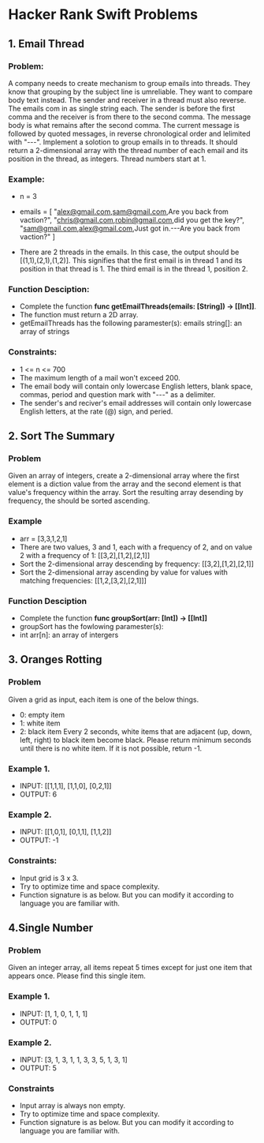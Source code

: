 # Hacker Rank Swift Problems

## 1. Email Thread

### Problem:
A company needs to create mechanism to group emails into threads. They know that grouping by the subject line is umreliable. They want to compare body text instead. The sender and receiver in a thread must also reverse. The emails com in as single string each. The sender is before the first comma and the receiver is from there to the second comma. The message body is what remains after the second comma. The current message is followed by quoted messages, in reverse chronological order and lelimited with "---".
Implement a solotion to group emails in to threads. It should return a 2-dimensional array with the thread number of each email and its position in the thread, as integers. Thread numbers start at 1.

### Example:
- n = 3 <br>
- emails = [
            "alex@gmail.com,sam@gmail.com,Are you back from vaction?",
            "chris@gmail.com,robin@gmail.com,did you get the key?",
            "sam@gmail.com,alex@gmail.com,Just got in.---Are you back from vaction?"
         ]

- There are 2 threads in the emails. In this case, the output should be [(1,1),(2,1),(1,2)]. This signifies that the first email is in thread 1 and its position in that thread is 1. The third email is in the thread 1, position 2.

### Function Desciption:
- Complete the function <b>func getEmailThreads(emails: [String]) -> [[Int]]</b>.
- The function must return a 2D array.
- getEmailThreads has the following paramester(s):
emails string[]: an array of strings

### Constraints:
- 1 <= n <= 700
- The maximum length of a mail won't exceed 200.
- The email body will contain only lowercase English letters, blank space, commas, period and question mark with "---" as a delimiter.
- The sender's and reciver's email addresses will contain only lowercase English letters, at the rate (@) sign, and peried.

## 2. Sort The Summary

### Problem
Given an array of integers, create a 2-dimensional array where the first element is a diction value from the array and the second element is that value's frequency within the array. Sort the resulting array desending by frequency, the should be sorted ascending.

### Example
- arr = [3,3,1,2,1]
- There are two values, 3 and 1, each with a frequency of 2, and on value 2 with a frequency of 1: [[3,2],[1,2],[2,1]]
- Sort the 2-dimensional array descending by frequency: [[3,2],[1,2],[2,1]]
- Sort the 2-dimensional array ascending by value for values with matching frequencies: [[1,2,[3,2],[2,1]]]

### Function Desciption
- Complete the function <b>func groupSort(arr: [Int]) -> [[Int]]</b>
- groupSort has the fowlowing paramester(s):
- int arr[n]: an array of intergers

## 3. Oranges Rotting

### Problem
Given a grid as input, each item is one of the below things.
- 0: empty item
- 1: white item
- 2: black item
Every 2 seconds, white items that are adjacent (up, down, left, right) to black item become black.
Please return minimum seconds until there is no white item. If it is not possible, return -1.

### Example 1.
- INPUT: [[1,1,1], [1,1,0], [0,2,1]]
- OUTPUT: 6

### Example 2.
- INPUT: [[1,0,1], [0,1,1], [1,1,2]]
- OUTPUT: -1

### Constraints:
- Input grid is 3 x 3.
- Try to optimize time and space complexity.
- Function signature is as below. But you can modify it according to language you are
familiar with.

## 4.Single Number

### Problem
Given an integer array, all items repeat 5 times except for just one item that appears once. Please
find this single item.

### Example 1.
- INPUT: [1, 1, 0, 1, 1, 1]
- OUTPUT: 0

### Example 2.
- INPUT: [3, 1, 3, 1, 1, 3, 3, 5, 1, 3, 1]
- OUTPUT: 5

### Constraints
- Input array is always non empty.
- Try to optimize time and space complexity.
- Function signature is as below. But you can modify it according to language you are
familiar with.
